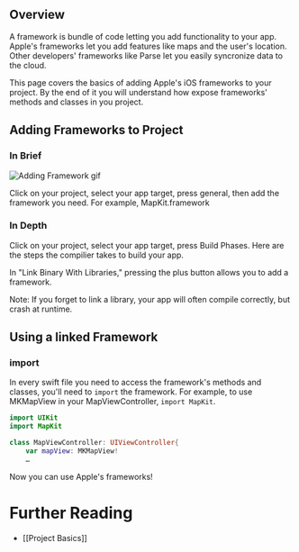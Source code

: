 ## Overview

A framework is bundle of code letting you add functionality to your app. Apple's frameworks let you add features like maps and the user's location. Other developers' frameworks like Parse let you easily syncronize data to the cloud. 

This page covers the basics of adding Apple's iOS frameworks to your project. By the end of it you will understand how expose frameworks' methods and classes in you project. 

## Adding Frameworks to Project

### In Brief

![Adding Framework gif](http://i.imgur.com/goEWO6l.gif)

Click on your project, select your app target, press general, then add the framework you need. For example, MapKit.framework

### In Depth

Click on your project, select your app target, press Build Phases. Here are the steps the compilier takes to build your app. 

In "Link Binary With Libraries," pressing the plus button allows you to add a framework. 

Note: If you forget to link a library, your app will often compile correctly, but crash at runtime. 

## Using a linked Framework

### import

In every swift file you need to access the framework's methods and classes, you'll need to `import` the framework. For example, to use MKMapView in your MapViewController, `import MapKit`.

```Swift
import UIKit
import MapKit

class MapViewController: UIViewController{
    var mapView: MKMapView!
    …
```

Now you can use Apple's frameworks!

# Further Reading

* [[Project Basics]]